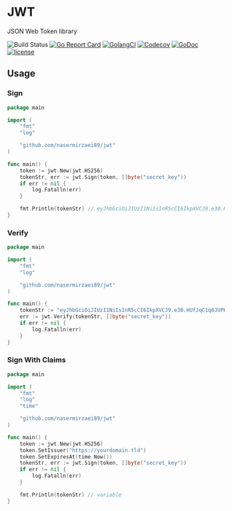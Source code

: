 # JWT

JSON Web Token library

![Build Status](https://github.com/nasermirzaei89/jwt/actions/workflows/build/badge.svg)
[![Go Report Card](https://goreportcard.com/badge/github.com/nasermirzaei89/jwt)](https://goreportcard.com/report/github.com/nasermirzaei89/jwt)
[![GolangCI](https://golangci.com/badges/github.com/nasermirzaei89/jwt.svg)](https://golangci.com/r/github.com/nasermirzaei89/jwt)
[![Codecov](https://codecov.io/gh/nasermirzaei89/jwt/branch/master/graph/badge.svg)](https://codecov.io/gh/nasermirzaei89/jwt)
[![GoDoc](https://godoc.org/github.com/nasermirzaei89/jwt?status.svg)](https://godoc.org/github.com/nasermirzaei89/jwt)
[![license](https://img.shields.io/github/license/mashape/apistatus.svg?maxAge=2592000)](https://raw.githubusercontent.com/nasermirzaei89/jwt/master/LICENSE)

## Usage

### Sign

```go
package main

import (
	"fmt"
	"log"

	"github.com/nasermirzaei89/jwt"
)

func main() {
	token := jwt.New(jwt.HS256)
	tokenStr, err := jwt.Sign(token, []byte("secret_key"))
	if err != nil {
		log.Fatalln(err)
	}

	fmt.Println(tokenStr) // eyJhbGciOiJIUzI1NiIsInR5cCI6IkpXVCJ9.e30.HUfJqC1q8JUPKD4jj8PZAYppSrQRL8tJHTljdcTfFCQ
}
```

### Verify

```go
package main

import (
	"fmt"
	"log"

	"github.com/nasermirzaei89/jwt"
)

func main() {
	tokenStr := "eyJhbGciOiJIUzI1NiIsInR5cCI6IkpXVCJ9.e30.HUfJqC1q8JUPKD4jj8PZAYppSrQRL8tJHTljdcTfFCQ"
    err := jwt.Verify(tokenStr, []byte("secret_key"))
	if err != nil {
		log.Fatalln(err)
	}
}
```


### Sign With Claims

```go
package main

import (
	"fmt"
	"log"
    "time"

	"github.com/nasermirzaei89/jwt"
)

func main() {
	token := jwt.New(jwt.HS256)
    token.SetIssuer("https://yourdomain.tld")
    token.SetExpiresAt(time.Now())
	tokenStr, err := jwt.Sign(token, []byte("secret_key"))
	if err != nil {
		log.Fatalln(err)
	}

	fmt.Println(tokenStr) // variable
}
```
